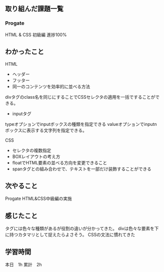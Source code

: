 
## 取り組んだ課題一覧

### Progate

HTML & CSS 初級編
進捗100%

## わかったこと

HTML
- ヘッダー
- フッター
- 同一のコンテンツを効率的に並べる方法

divタグのclass名を同じにすることでCSSセレクタの適用を一括ですることができる。

- inputタグ

typeオプションでinputボックスの種類を指定できる
valueオプションでinputnボックスに表示する文字列を指定できる。

CSS
- セレクタの複数指定
- BOXレイアウトの考え方
- floatでHTML要素の並べる方向を変更できること
- spanタグとの組み合わせで、テキストを一部だけ装飾することができる

## 次やること

Progate HTML&CSS中級編の実施

## 感じたこと

タグには色々な種類があるが役割の違いが分かってきた。
divは色々な要素を下に持つカタマリとして捉えたらよさそう。
CSSの文法に慣れてきた

## 学習時間
本日　1h
累計　2h

